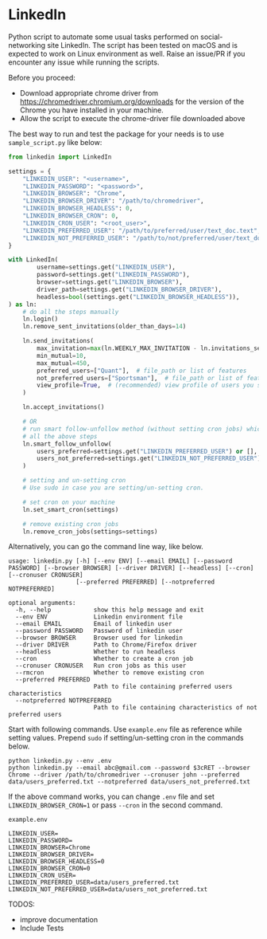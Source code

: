 # LinkedIn

Python script to automate some usual tasks performed on social-networking site LinkedIn. The script has been tested on
macOS and is expected to work on Linux environment as well. Raise an issue/PR if you encounter any issue while running
the scripts.

Before you proceed:

- Download appropriate chrome driver from https://chromedriver.chromium.org/downloads for the version of the Chrome you
  have installed in your machine.
- Allow the script to execute the chrome-driver file downloaded above

The best way to run and test the package for your needs is to use `sample_script.py` like below:

```python
from linkedin import LinkedIn

settings = {
    "LINKEDIN_USER": "<username>",
    "LINKEDIN_PASSWORD": "<password>",
    "LINKEDIN_BROWSER": "Chrome",
    "LINKEDIN_BROWSER_DRIVER": "/path/to/chromedriver",
    "LINKEDIN_BROWSER_HEADLESS": 0,
    "LINKEDIN_BROWSER_CRON": 0,
    "LINKEDIN_CRON_USER": "<root_user>",
    "LINKEDIN_PREFERRED_USER": "/path/to/preferred/user/text_doc.text",
    "LINKEDIN_NOT_PREFERRED_USER": "/path/to/not/preferred/user/text_doc.text",
}

with LinkedIn(
        username=settings.get("LINKEDIN_USER"),
        password=settings.get("LINKEDIN_PASSWORD"),
        browser=settings.get("LINKEDIN_BROWSER"),
        driver_path=settings.get("LINKEDIN_BROWSER_DRIVER"),
        headless=bool(settings.get("LINKEDIN_BROWSER_HEADLESS")),
) as ln:
    # do all the steps manually
    ln.login()
    ln.remove_sent_invitations(older_than_days=14)

    ln.send_invitations(
        max_invitation=max(ln.WEEKLY_MAX_INVITATION - ln.invitations_sent_last_week, 0),
        min_mutual=10,
        max_mutual=450,
        preferred_users=["Quant"],  # file_path or list of features
        not_preferred_users=["Sportsman"],  # file_path or list of features
        view_profile=True,  # (recommended) view profile of users you sent connection request to
    )

    ln.accept_invitations()

    # OR
    # run smart follow-unfollow method (without setting cron jobs) which essentially does the same thing as
    # all the above steps
    ln.smart_follow_unfollow(
        users_preferred=settings.get("LINKEDIN_PREFERRED_USER") or [],
        users_not_preferred=settings.get("LINKEDIN_NOT_PREFERRED_USER") or [],
    )

    # setting and un-setting cron
    # Use sudo in case you are setting/un-setting cron.

    # set cron on your machine
    ln.set_smart_cron(settings)

    # remove existing cron jobs
    ln.remove_cron_jobs(settings=settings)
```

Alternatively, you can go the command line way, like below.

    usage: linkedin.py [-h] [--env ENV] [--email EMAIL] [--password PASSWORD] [--browser BROWSER] [--driver DRIVER] [--headless] [--cron] [--cronuser CRONUSER]
                       [--preferred PREFERRED] [--notpreferred NOTPREFERRED]

    optional arguments:
      -h, --help            show this help message and exit
      --env ENV             Linkedin environment file
      --email EMAIL         Email of linkedin user
      --password PASSWORD   Password of linkedin user
      --browser BROWSER     Browser used for linkedin
      --driver DRIVER       Path to Chrome/Firefox driver
      --headless            Whether to run headless
      --cron                Whether to create a cron job
      --cronuser CRONUSER   Run cron jobs as this user
      --rmcron              Whether to remove existing cron
      --preferred PREFERRED
                            Path to file containing preferred users characteristics
      --notpreferred NOTPREFERRED
                            Path to file containing characteristics of not preferred users

Start with following commands. Use `example.env` file as reference while setting values. Prepend `sudo` if
setting/un-setting cron in the commands below.

    python linkedin.py --env .env
    python linkedin.py --email abc@gmail.com --password $3cRET --browser Chrome --driver /path/to/chromedriver --cronuser john --preferred data/users_preferred.txt --notpreferred data/users_not_preferred.txt

If the above command works, you can change `.env` file and set `LINKEDIN_BROWSER_CRON=1` or pass `--cron` in the second
command.

`example.env`

    LINKEDIN_USER=
    LINKEDIN_PASSWORD=
    LINKEDIN_BROWSER=Chrome
    LINKEDIN_BROWSER_DRIVER=
    LINKEDIN_BROWSER_HEADLESS=0
    LINKEDIN_BROWSER_CRON=0
    LINKEDIN_CRON_USER=
    LINKEDIN_PREFERRED_USER=data/users_preferred.txt
    LINKEDIN_NOT_PREFERRED_USER=data/users_not_preferred.txt

TODOS:

- improve documentation
- Include Tests
